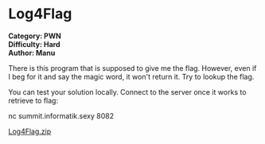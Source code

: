 # Log4Flag

**Category: PWN <br>
Difficulty: Hard <br>
Author: Manu**

There is this program that is supposed to give me the flag. However, even if I beg for it and say the magic word, it won't return it. Try to lookup the flag.

You can test your solution locally. Connect to the server once it works to retrieve to flag:

nc summit.informatik.sexy 8082

[Log4Flag.zip](../Public/Log4Flag.zip)
